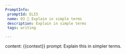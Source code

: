 ```yaml
---
PromptInfo:
 promptId: ELI5 
 name: 03 📌 Explain in simple terms
 description: Explain in simple terms
 tags: writing

---
```

content: 
{{context}}
prompt:
Explain this in simpler terms.
